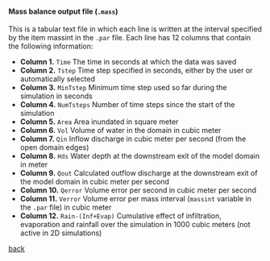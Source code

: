 #### Mass balance output file (`.mass`)

This is a tabular text file in which each line is written at the interval specified by the item massint in the `.par` file. Each line has 12 columns that contain the following information: 

  - **Column 1.** `Time` The time in seconds at which the data was saved
  - **Column 2.** `Tstep` Time step specified in seconds, either by the user or automatically selected
  - **Column 3.** `MinTstep` Minimum time step used so far during the simulation in seconds
  - **Column 4.** `NumTsteps` Number of time steps since the start of the simulation
  - **Column 5.** `Area` Area inundated in square meter
  - **Column 6.** `Vol` Volume of water in the domain in cubic meter
  - **Column 7.** `Qin` Inflow discharge in cubic meter per second (from the open domain edges)
  - **Column 8.** `Hds` Water depth at the downstream exit of the model domain in meter
  - **Column 9.** `Qout` Calculated outflow discharge at the downstream exit of the model domain in cubic meter per second
  - **Column 10.** `Qerror` Volume error per second in cubic meter per second
  - **Column 11.** `Verror` Volume error per mass interval (`massint` variable in the `.par` file) in cubic meter
  - **Column 12.** `Rain-(Inf+Evap)` Cumulative effect of infiltration, evaporation and rainfall over the simulation in 1000 cubic meters (not active in 2D simulations)
  
  
  [back](/Merewether3.md)
